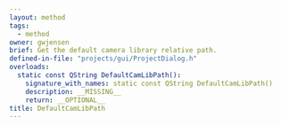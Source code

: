 ```yaml
---
layout: method
tags:
  - method
owner: gwjensen
brief: Get the default camera library relative path.
defined-in-file: "projects/gui/ProjectDialog.h"
overloads:
  static const QString DefaultCamLibPath():
    signature_with_names: static const QString DefaultCamLibPath()
    description: __MISSING__
    return: __OPTIONAL__
title: DefaultCamLibPath
---
```

